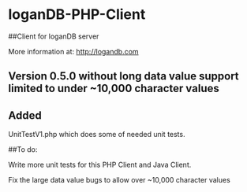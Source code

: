 # loganDB-PHP-Client
##Client for loganDB server

More information at: http://logandb.com

## Version 0.5.0 without long data value support limited to under ~10,000 character values

## Added 

UnitTestV1.php which does some of needed unit tests.

##To do:

Write more unit tests for this PHP Client and Java Client.

Fix the large data value bugs to allow over ~10,000 character values


